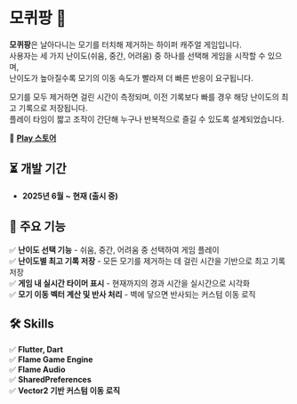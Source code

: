 # 모퀴팡 🦟

**모퀴팡**은 날아다니는 모기를 터치해 제거하는 하이퍼 캐주얼 게임입니다.  
사용자는 세 가지 난이도(쉬움, 중간, 어려움) 중 하나를 선택해 게임을 시작할 수 있으며,  
난이도가 높아질수록 모기의 이동 속도가 빨라져 더 빠른 반응이 요구됩니다.

모기를 모두 제거하면 걸린 시간이 측정되며, 이전 기록보다 빠를 경우 해당 난이도의 최고 기록으로 저장됩니다.  
플레이 타임이 짧고 조작이 간단해 누구나 반복적으로 즐길 수 있도록 설계되었습니다.

🔗 **[Play 스토어](https://play.google.com/store/apps/details?id=com.niw.moquipang&hl=ko)**

## ⏳ 개발 기간

- **2025년 6월 ~ 현재 (출시 중)**

## 📌 주요 기능

✅ **난이도 선택 기능** - 쉬움, 중간, 어려움 중 선택하여 게임 플레이  
✅ **난이도별 최고 기록 저장** - 모든 모기를 제거하는 데 걸린 시간을 기반으로 최고 기록 저장  
✅ **게임 내 실시간 타이머 표시** - 현재까지의 경과 시간을 실시간으로 시각화  
✅ **모기 이동 벡터 계산 및 반사 처리** - 벽에 닿으면 반사되는 커스텀 이동 로직

## 🛠 Skills

✅ **Flutter, Dart**  
✅ **Flame Game Engine**  
✅ **Flame Audio**  
✅ **SharedPreferences**  
✅ **Vector2 기반 커스텀 이동 로직**

